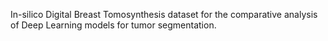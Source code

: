 In-silico Digital Breast Tomosynthesis dataset for the comparative analysis of Deep Learning models for tumor segmentation.
